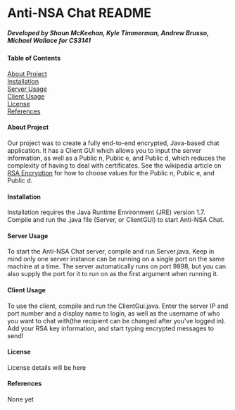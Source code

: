 # Anti-NSA Chat README
##### Developed by Shaun McKeehan, Kyle Timmerman, Andrew Brusso, Michael Wallace for CS3141

#### Table of Contents

[About Project](#about-project)   
[Installation](#installation)    
[Server Usage](#server-usage)    
[Client Usage](#client-usage)    
[License](#license)    
[References](#references)    


#### About Project

Our project was to create a fully end-to-end encrypted, Java-based chat application. It has a Client GUI which allows you to input the server information, as well as a Public n, Public e, and Public d, which reduces the complexity of having to deal with certificates. See the wikipedia article on [RSA Encryption](http://en.wikipedia.org/wiki/RSA_%28cryptosystem%29#Key_generation) for how to choose values for the Public n, Public e, and Public d.

#### Installation

Installation requires the Java Runtime Environment (JRE) version 1.7. Compile and run the .java file (Server, or ClientGUI) to start Anti-NSA Chat. 

#### Server Usage

To start the Anti-NSA Chat server, compile and run Server.java. Keep in mind only one server instance can be running on a single port on the same machine at a time. The server automatically runs on port 9898, but you can also supply the port for it to run on as the first argument when running it.

#### Client Usage

To use the client, compile and run the ClientGui.java. Enter the server IP and port number and a display name to login, as well as the username of who you want to chat with(the recipient can be changed after you've logged in). Add your RSA key information, and start typing encrypted messages to send!

#### License

License details will be here

#### References

None yet
